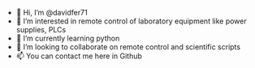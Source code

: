 - 👋 Hi, I’m @davidfer71
- 👀 I’m interested in remote control of laboratory equipment like power supplies, PLCs
- 🌱 I’m currently learning python
- 💞️ I’m looking to collaborate on remote control and scientific scripts
- 📫 You can contact me here in Github

<!---
davidfer71/davidfer71 is a ✨ special ✨ repository because its `README.md` (this file) appears on your GitHub profile.
You can click the Preview link to take a look at your changes.
--->
